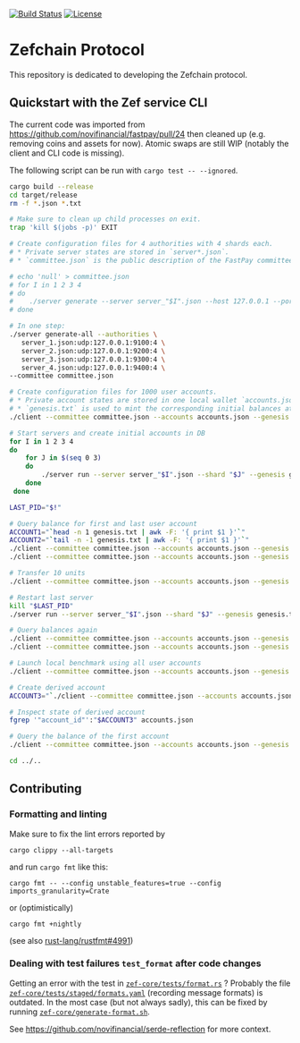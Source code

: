 [![Build Status](https://github.com/zefchain/zefchain-protocol/actions/workflows/rust.yml/badge.svg)](https://github.com/zef/zef-protocol/actions/workflows/rust.yml)
[![License](https://img.shields.io/badge/license-Apache-green.svg)](LICENSE.md)

# Zefchain Protocol

This repository is dedicated to developing the Zefchain protocol.

## Quickstart with the Zef service CLI

The current code was imported from https://github.com/novifinancial/fastpay/pull/24 then
cleaned up (e.g. removing coins and assets for now). Atomic swaps are still WIP (notably
the client and CLI code is missing).

The following script can be run with `cargo test -- --ignored`.

```bash
cargo build --release
cd target/release
rm -f *.json *.txt

# Make sure to clean up child processes on exit.
trap 'kill $(jobs -p)' EXIT

# Create configuration files for 4 authorities with 4 shards each.
# * Private server states are stored in `server*.json`.
# * `committee.json` is the public description of the FastPay committee.

# echo 'null' > committee.json
# for I in 1 2 3 4
# do
#    ./server generate --server server_"$I".json --host 127.0.0.1 --port 9"$I"00 --shards 4 >> committee.json
# done

# In one step:
./server generate-all --authorities \
   server_1.json:udp:127.0.0.1:9100:4 \
   server_2.json:udp:127.0.0.1:9200:4 \
   server_3.json:udp:127.0.0.1:9300:4 \
   server_4.json:udp:127.0.0.1:9400:4 \
--committee committee.json

# Create configuration files for 1000 user accounts.
# * Private account states are stored in one local wallet `accounts.json`.
# * `genesis.txt` is used to mint the corresponding initial balances at startup on the server side.
./client --committee committee.json --accounts accounts.json --genesis genesis.txt create_genesis_config 1000 --initial-funding 100

# Start servers and create initial accounts in DB
for I in 1 2 3 4
do
    for J in $(seq 0 3)
    do
        ./server run --server server_"$I".json --shard "$J" --genesis genesis.txt --committee committee.json &
    done
 done

LAST_PID="$!"

# Query balance for first and last user account
ACCOUNT1="`head -n 1 genesis.txt | awk -F: '{ print $1 }'`"
ACCOUNT2="`tail -n -1 genesis.txt | awk -F: '{ print $1 }'`"
./client --committee committee.json --accounts accounts.json --genesis genesis.txt query_balance "$ACCOUNT1"
./client --committee committee.json --accounts accounts.json --genesis genesis.txt query_balance "$ACCOUNT2"

# Transfer 10 units
./client --committee committee.json --accounts accounts.json --genesis genesis.txt transfer 10 --from "$ACCOUNT1" --to "$ACCOUNT2"

# Restart last server
kill "$LAST_PID"
./server run --server server_"$I".json --shard "$J" --genesis genesis.txt --committee committee.json &

# Query balances again
./client --committee committee.json --accounts accounts.json --genesis genesis.txt query_balance "$ACCOUNT1"
./client --committee committee.json --accounts accounts.json --genesis genesis.txt query_balance "$ACCOUNT2"

# Launch local benchmark using all user accounts
./client --committee committee.json --accounts accounts.json --genesis genesis.txt benchmark

# Create derived account
ACCOUNT3="`./client --committee committee.json --accounts accounts.json --genesis genesis.txt open_account --from "$ACCOUNT1"`"

# Inspect state of derived account
fgrep '"account_id"':"$ACCOUNT3" accounts.json

# Query the balance of the first account
./client --committee committee.json --accounts accounts.json --genesis genesis.txt query_balance "$ACCOUNT1"

cd ../..
```

## Contributing

### Formatting and linting

Make sure to fix the lint errors reported by
```
cargo clippy --all-targets
```
and run `cargo fmt` like this:
```
cargo fmt -- --config unstable_features=true --config imports_granularity=Crate
```
or (optimistically)
```
cargo fmt +nightly
```
(see also [rust-lang/rustfmt#4991](https://github.com/rust-lang/rustfmt/issues/4991))

### Dealing with test failures `test_format` after code changes

Getting an error with the test in [`zef-core/tests/format.rs`](zef-core/tests/format.rs) ?
Probably the file [`zef-core/tests/staged/formats.yaml`](zef-core/tests/staged/formats.yaml) (recording message formats) is
outdated. In the most case (but not always sadly), this can be fixed by running
[`zef-core/generate-format.sh`](zef-core/generate-format.sh).

See https://github.com/novifinancial/serde-reflection for more context.
